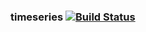 ### timeseries   [![Build Status](https://travis-ci.org/AtlasOfLivingAustralia/timeseries.svg?branch=master)](https://travis-ci.org/AtlasOfLivingAustralia/timeseries)
